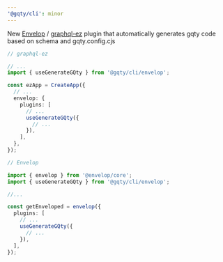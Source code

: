```yaml
---
'@gqty/cli': minor
---
```


New [Envelop](https://www.envelop.dev/) / [graphql-ez](https://www.graphql-ez.com/) plugin that automatically generates gqty code based on schema and gqty.config.cjs

```ts
// graphql-ez

// ...
import { useGenerateGQty } from '@gqty/cli/envelop';

const ezApp = CreateApp({
  // ...
  envelop: {
    plugins: [
      // ...
      useGenerateGQty({
        // ...
      }),
    ],
  },
});
```

```ts
// Envelop

import { envelop } from '@envelop/core';
import { useGenerateGQty } from '@gqty/cli/envelop';

//...

const getEnveloped = envelop({
  plugins: [
    // ...
    useGenerateGQty({
      // ...
    }),
  ],
});
```
